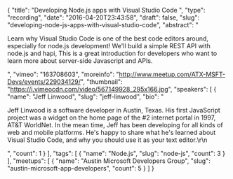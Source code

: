 {
  "title": "Developing Node.js apps with Visual Studio Code ",
  "type": "recording",
  "date": "2016-04-20T23:43:58",
  "draft": false,
  "slug": "developing-node-js-apps-with-visual-studio-code",
  "abstract": "<p>Learn why Visual Studio Code is one of the best code editors around, especially for node.js development! We'll build a simple REST API with node.js and hapi, This is a great introduction for developers who want to learn more about server-side Javascript and APIs.</p>",
  "vimeo": "163708603",
  "moreinfo": "http://www.meetup.com/ATX-MSFT-Devs/events/229034129/",
  "thumbnail": "https://i.vimeocdn.com/video/567149928_295x166.jpg",
  "speakers": [
    {
      "name": "Jeff Linwood",
      "slug": "jeff-linwood",
      "bio": "<p>Jeff Linwood is a software developer in Austin, Texas. His first JavaScript project was a widget on the home page of the #2 internet portal in 1997, AT&T WorldNet. In the mean time, Jeff has been developing for all kinds of web and mobile platforms. He's happy to share what he's learned about Visual Studio Code, and why you should use it as your text editor.\r\n</p>",
      "count": 1
    }
  ],
  "tags": [
    {
      "name": "Node.js",
      "slug": "node-js",
      "count": 3
    }
  ],
  "meetups": [
    {
      "name": "Austin Microsoft Developers Group",
      "slug": "austin-microsoft-app-developers",
      "count": 5
    }
  ]
}